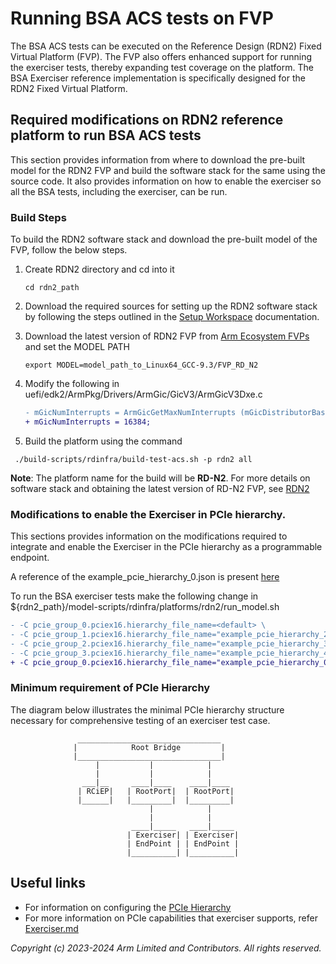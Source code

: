 
# Running BSA ACS tests on FVP

The BSA ACS tests can be executed on the Reference Design (RDN2) Fixed Virtual Platform (FVP). The FVP also offers enhanced support for running the exerciser tests, thereby expanding test coverage on the platform. The BSA Exerciser reference implementation is specifically designed for the RDN2 Fixed Virtual Platform.

## Required modifications on RDN2 reference platform to run BSA ACS tests

This section provides information from where to download the pre-built model for the RDN2 FVP and build the software stack for the same using the source code. It also provides information on how to enable the exerciser so all the BSA tests, including the exerciser, can be run.

### Build Steps

To build the RDN2 software stack and download the pre-built model of the FVP, follow the below steps.

1. Create RDN2 directory and cd into it
   ```
   cd rdn2_path
   ```

2. Download the required sources for setting up the RDN2 software stack by following the steps outlined in the [Setup Workspace](https://neoverse-reference-design.docs.arm.com/en/latest/user_guides/getting_started.html) documentation.

3. Download the latest version of RDN2 FVP from [Arm Ecosystem FVPs](https://developer.arm.com/downloads/-/arm-ecosystem-fvps) and set the MODEL PATH
   ```
   export MODEL=model_path_to_Linux64_GCC-9.3/FVP_RD_N2
   ```

4. Modify the following in uefi/edk2/ArmPkg/Drivers/ArmGic/GicV3/ArmGicV3Dxe.c
   ```diff
   - mGicNumInterrupts = ArmGicGetMaxNumInterrupts (mGicDistributorBase);
   + mGicNumInterrupts = 16384;
   ```

5. Build the platform using the command
  ```
   ./build-scripts/rdinfra/build-test-acs.sh -p rdn2 all
   ```

**Note**: The platform name for the build will be **RD-N2**. For more details on software stack and obtaining the latest version of RD-N2 FVP, see [RDN2](https://gitlab.arm.com/infra-solutions/reference-design/docs/infra-refdesign-docs/-/tree/main/platforms/rdn2)


### Modifications to enable the Exerciser in PCIe hierarchy.

This sections provides information on the modifications required to integrate and enable the Exerciser in the PCIe hierarchy as a programmable endpoint.

A reference of the example_pcie_hierarchy_0.json is present [here](example_pcie_hierarchy_0.json)

To run the BSA exerciser tests make the following change in ${rdn2_path}/model-scripts/rdinfra/platforms/rdn2/run_model.sh

```diff
- -C pcie_group_0.pciex16.hierarchy_file_name=<default> \
- -C pcie_group_1.pciex16.hierarchy_file_name="example_pcie_hierarchy_2.json" \
- -C pcie_group_2.pciex16.hierarchy_file_name="example_pcie_hierarchy_3.json" \
- -C pcie_group_3.pciex16.hierarchy_file_name="example_pcie_hierarchy_4.json" \
+ -C pcie_group_0.pciex16.hierarchy_file_name="example_pcie_hierarchy_0.json" \
```

### Minimum requirement of PCIe Hierarchy

The diagram below illustrates the minimal PCIe hierarchy structure necessary for comprehensive testing of an exerciser test case.

```
               ________________________________
              |            Root Bridge         |
              |________________________________|
                   |           |            |
                   |           |            |
                ___|__     ____|____    ____|____
               | RCiEP|   | RootPort|  | RootPort|
               |______|   |_________|  |_________|
                               |            |
                               |            |
                           ____|_____   ____|_____
                          | Exerciser| | Exerciser|
                          | EndPoint | | EndPoint |
                          |__________| |__________|
```

## Useful links

- For information on configuring the [PCIe Hierarchy](PCIeConfigurableHierarchy.md)
- For more information on PCIe capabilities that exerciser supports, refer [Exerciser.md](Exerciser.md)

*Copyright (c) 2023-2024 Arm Limited and Contributors. All rights reserved.*
